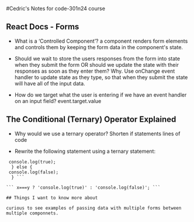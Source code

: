 #Cedric's Notes for code-301n24 course

## React Docs - Forms
- What is a ‘Controlled Component’?
a component renders form elements and controls them by keeping the form data in the component's state.

- Should we wait to store the users responses from the form into state when they submit the form OR should we update the state with their responses as soon as they enter them? Why.
Use onChange event handler to update state as they type, so that when they submit the state will have all of the input data.

- How do we target what the user is entering if we have an event handler on an input field?
event.target.value

## The Conditional (Ternary) Operator Explained

- Why would we use a ternary operator?
Shorten if statements lines of code

- Rewrite the following statement using a ternary statement:

``` if(x===y){
 console.log(true);
  } else {
 console.log(false);
  } ```

``` x===y ? 'console.log(true)' : 'console.log(false)'; ```

## Things I want to know more about

curious to see examples of passing data with multiple forms between multiple componnets.